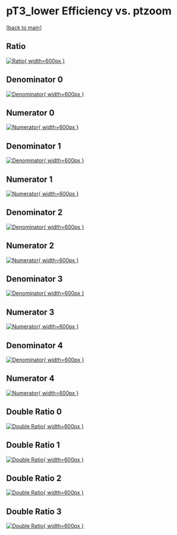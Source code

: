# pT3_lower Efficiency vs. ptzoom

[[back to main](./)]



## Ratio

[![Ratio](../mtv/var/pT3_lower_loweta_13_1_eff_ptzoom.png){ width=600px }](../mtv/var/pT3_lower_loweta_13_1_eff_ptzoom.pdf)

## Denominator 0

[![Denominator](../mtv/den/pT3_lower_loweta_13_1_eff_ptzoom_den0.png){ width=600px }](../mtv/den/pT3_lower_loweta_13_1_eff_ptzoom_den0.pdf)

## Numerator 0

[![Numerator](../mtv/num/pT3_lower_loweta_13_1_eff_ptzoom_num0.png){ width=600px }](../mtv/num/pT3_lower_loweta_13_1_eff_ptzoom_num0.pdf)

## Denominator 1

[![Denominator](../mtv/den/pT3_lower_loweta_13_1_eff_ptzoom_den1.png){ width=600px }](../mtv/den/pT3_lower_loweta_13_1_eff_ptzoom_den1.pdf)

## Numerator 1

[![Numerator](../mtv/num/pT3_lower_loweta_13_1_eff_ptzoom_num1.png){ width=600px }](../mtv/num/pT3_lower_loweta_13_1_eff_ptzoom_num1.pdf)

## Denominator 2

[![Denominator](../mtv/den/pT3_lower_loweta_13_1_eff_ptzoom_den2.png){ width=600px }](../mtv/den/pT3_lower_loweta_13_1_eff_ptzoom_den2.pdf)

## Numerator 2

[![Numerator](../mtv/num/pT3_lower_loweta_13_1_eff_ptzoom_num2.png){ width=600px }](../mtv/num/pT3_lower_loweta_13_1_eff_ptzoom_num2.pdf)

## Denominator 3

[![Denominator](../mtv/den/pT3_lower_loweta_13_1_eff_ptzoom_den3.png){ width=600px }](../mtv/den/pT3_lower_loweta_13_1_eff_ptzoom_den3.pdf)

## Numerator 3

[![Numerator](../mtv/num/pT3_lower_loweta_13_1_eff_ptzoom_num3.png){ width=600px }](../mtv/num/pT3_lower_loweta_13_1_eff_ptzoom_num3.pdf)

## Denominator 4

[![Denominator](../mtv/den/pT3_lower_loweta_13_1_eff_ptzoom_den4.png){ width=600px }](../mtv/den/pT3_lower_loweta_13_1_eff_ptzoom_den4.pdf)

## Numerator 4

[![Numerator](../mtv/num/pT3_lower_loweta_13_1_eff_ptzoom_num4.png){ width=600px }](../mtv/num/pT3_lower_loweta_13_1_eff_ptzoom_num4.pdf)

## Double Ratio 0

[![Double Ratio](../mtv/ratio/pT3_lower_loweta_13_1_eff_ptzoom_ratio0.png){ width=600px }](../mtv/ratio/pT3_lower_loweta_13_1_eff_ptzoom_ratio0.pdf)

## Double Ratio 1

[![Double Ratio](../mtv/ratio/pT3_lower_loweta_13_1_eff_ptzoom_ratio1.png){ width=600px }](../mtv/ratio/pT3_lower_loweta_13_1_eff_ptzoom_ratio1.pdf)

## Double Ratio 2

[![Double Ratio](../mtv/ratio/pT3_lower_loweta_13_1_eff_ptzoom_ratio2.png){ width=600px }](../mtv/ratio/pT3_lower_loweta_13_1_eff_ptzoom_ratio2.pdf)

## Double Ratio 3

[![Double Ratio](../mtv/ratio/pT3_lower_loweta_13_1_eff_ptzoom_ratio3.png){ width=600px }](../mtv/ratio/pT3_lower_loweta_13_1_eff_ptzoom_ratio3.pdf)

